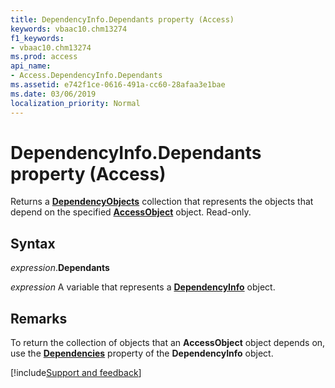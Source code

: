 ```yaml
---
title: DependencyInfo.Dependants property (Access)
keywords: vbaac10.chm13274
f1_keywords:
- vbaac10.chm13274
ms.prod: access
api_name:
- Access.DependencyInfo.Dependants
ms.assetid: e742f1ce-0616-491a-cc60-28afaa3e1bae
ms.date: 03/06/2019
localization_priority: Normal
---
```



# DependencyInfo.Dependants property (Access)

Returns a **[DependencyObjects](Access.DependencyObjects.md)** collection that represents the objects that depend on the specified **[AccessObject](Access.AccessObject.md)** object. Read-only.


## Syntax

_expression_.**Dependants**

_expression_ A variable that represents a **[DependencyInfo](Access.DependencyInfo.md)** object.


## Remarks

To return the collection of objects that an **AccessObject** object depends on, use the **[Dependencies](Access.DependencyInfo.Dependencies.md)** property of the **DependencyInfo** object.




[!include[Support and feedback](~/includes/feedback-boilerplate.md)]